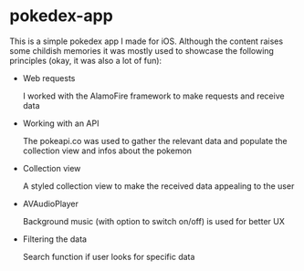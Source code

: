 # pokedex-app

This is a simple pokedex app I made for iOS. Although the content raises some childish memories 
it was mostly used to showcase the following principles (okay, it was also a lot of fun):

- Web requests<br>

  I worked with the AlamoFire framework to make requests and receive data
  
- Working with an API<br>

  The pokeapi.co was used to gather the relevant data and populate the collection view and infos about the pokemon
  
- Collection view<br>
  
  A styled collection view to make the received data appealing to the user
  
- AVAudioPlayer<br>
  
  Background music (with option to switch on/off) is used for better UX
  
- Filtering the data<br>

  Search function if user looks for specific data
  
